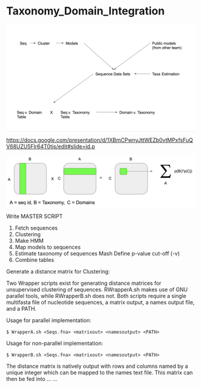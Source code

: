 # Taxonomy_Domain_Integration


<img src="./pipeline.png" img align="center" width="900"/> 

https://docs.google.com/presentation/d/1XBmCPwnyJttWEZb0vtMPxfsFuQV68UZU5FIr64T0tjs/edit#slide=id.p

<img src="./pipeline_ex_2.png" img align="center" width="600"/>

Write MASTER SCRIPT
  1. Fetch sequences
  2. Clustering
  3. Make HMM
  4. Map models to sequences
  5. Estimate taxonomy of sequences
      Mash
        Define p-value cut-off (-v)
  6. Combine tables
  

Generate a distance matrix for Clustering:

Two Wrapper scripts exist for generating distance matrices for unsupervised clustering of sequences. RWrapperA.sh makes use of GNU parallel tools, while RWrapperB.sh does not. Both scripts require a single multifasta file of nucleotide sequences, a matrix output, a names output file, and a PATH.

Usage for parallel implementation:
```
$ WrapperA.sh <Seqs.fna> <matrixout> <namesoutput> <PATH>
```

Usage for non-parallel implementation:
```
$ WrapperB.sh <Seqs.fna> <matrixout> <namesoutput> <PATH>
```

The distance matrix is natively output with rows and columns named by a unique integer which can be mapped to the names text file. This matrix can then be fed into ... ... 

